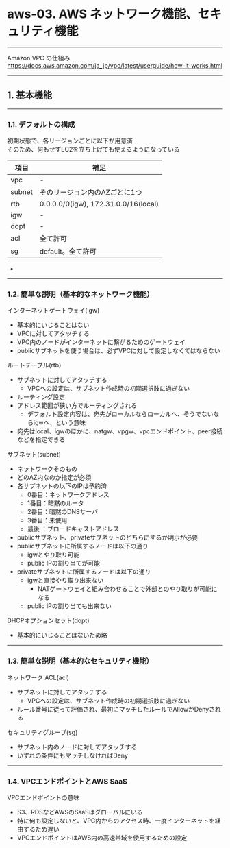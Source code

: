 # aws-03. AWS ネットワーク機能、セキュリティ機能
________________________________________
Amazon VPC の仕組み  
https://docs.aws.amazon.com/ja_jp/vpc/latest/userguide/how-it-works.html

________________________________________
## 1. 基本機能
________________________________________
### 1.1. デフォルトの構成

初期状態で、各リージョンごとに以下が用意済  
そのため、何もせずEC2を立ち上げても使えるようになっている

項目  |補足
------|------------------------------------
vpc   |-
subnet|そのリージョン内のAZごとに1つ
rtb   |0.0.0.0/0(igw), 172.31.0.0/16(local)
igw   |-
dopt  |-
acl   |全て許可
sg    |default。全て許可

-

________________________________________
### 1.2. 簡単な説明（基本的なネットワーク機能）

インターネットゲートウェイ(igw)

- 基本的にいじることはない
- VPCに対してアタッチする
- VPC内のノードがインターネットに繋がるためのゲートウェイ
- publicサブネットを使う場合は、必ずVPCに対して設定しなくてはならない

ルートテーブル(rtb)

- サブネットに対してアタッチする
    - VPCへの設定は、サブネット作成時の初期選択肢に過ぎない
- ルーティング設定
- アドレス範囲が狭い方でルーティングされる
    - デフォルト設定内容は、宛先がローカルならローカルへ、そうでないならigwへ、という意味
- 宛先はlocal、igwのほかに、natgw、vpgw、vpcエンドポイント、peer接続などを指定できる
    
サブネット(subnet)

- ネットワークそのもの
- どのAZ内なのか指定が必須
- 各サブネットの以下のIPは予約済
    - 0番目：ネットワークアドレス
    - 1番目：暗黙のルータ
    - 2番目：暗黙のDNSサーバ
    - 3番目：未使用
    - 最後 ：ブロードキャストアドレス
- publicサブネット、privateサブネットのどちらにするか明示が必要
- publicサブネットに所属するノードは以下の通り
    - igwとやり取り可能
    - public IPの割り当てが可能
- privateサブネットに所属するノードは以下の通り
    - igwと直接やり取り出来ない
        - NATゲートウェイと組み合わせることで外部とのやり取りが可能になる
    - public IPの割り当ても出来ない

DHCPオプションセット(dopt)

- 基本的にいじることはないため略 

________________________________________
### 1.3. 簡単な説明（基本的なセキュリティ機能）

ネットワーク ACL(acl)

- サブネットに対してアタッチする
    - VPCへの設定は、サブネット作成時の初期選択肢に過ぎない
- ルール番号に従って評価され、最初にマッチしたルールでAllowかDenyされる

セキュリティグループ(sg)

- サブネット内のノードに対してアタッチする
- いずれの条件にもマッチしなければDeny
 
________________________________________
### 1.4. VPCエンドポイントとAWS SaaS

VPCエンドポイントの意味

- S3、RDSなどAWSのSaaSはグローバルにいる
- 特に何も設定しないと、VPC内からのアクセス時、一度インターネットを経由するため遅い
- VPCエンドポイントはAWS内の高速帯域を使用するための設定